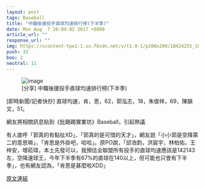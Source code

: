 ```yaml
---
layout: post
tags: Baseball
title: "中職後援投手直球均速排行榜(下半季)"
date: Mon Aug  7 20:04:02 2017 +0800
article_url: ""
response_url: ""
img: https://scontent-tpe1-1.xx.fbcdn.net/v/t1.0-1/p200x200/18424255_1864953597055081_6066080415170552022_n.jpg?oh=198889ceef65304e72f80eaf09f24d16&oe=59EDD058
push: 32
boo: 2
neutral: 11
---
```


<figure>
<img src="https://scontent-tpe1-1.xx.fbcdn.net/v/t1.0-1/p200x200/18424255_1864953597055081_6066080415170552022_n.jpg?oh=198889ceef65304e72f80eaf09f24d16&oe=59EDD058" alt="image">
<figcaption>
[分享] 中職後援投手直球均速排行榜(下半季)
</figcaption>
</figure>



[即時新聞/記者快抄] 直球均速，肯，恩，62，郭泓志，18，朱俊祥，69，陳韻文，51。

網友將相關訊息貼到《批踢踢實業坊》Baseball，引起熱議

有人直呼「郭真的有點扯XD」、「郭真的是可惜的天才」，網友說「小小郭是空降第二的意思嘛」，「肯恩是外掛吧，哈哈」。原PO說，「邱浩鈞，洪宸宇，林柏佑，王梓安，增菘瑋，本土先發可以，我預估全聯盟所有投手的直球均速應該是142143左，空降速球王，今年下半季有67%的直球在140以上，但可能也只會有下半季」，也有網友認為，「肯恩是甚麼啦XDD」

<a href = "https://www.ptt.cc/bbs/Baseball/M.1502107444.A.1FA.html">原文連結</a>

